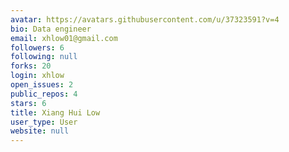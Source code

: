 ```yaml
---
avatar: https://avatars.githubusercontent.com/u/37323591?v=4
bio: Data engineer
email: xhlow01@gmail.com
followers: 6
following: null
forks: 20
login: xhlow
open_issues: 2
public_repos: 4
stars: 6
title: Xiang Hui Low
user_type: User
website: null
---
```

